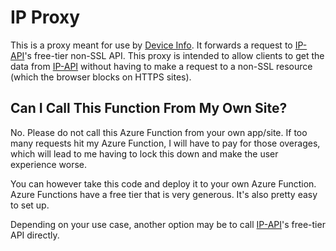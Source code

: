 # IP Proxy

This is a proxy meant for use by [Device Info](https://github.com/Jon-Corey/DeviceInfo). It forwards a request to [IP-API](https://ip-api.com/)'s free-tier non-SSL API. This proxy is intended to allow clients to get the data from [IP-API](https://ip-api.com/) without having to make a request to a non-SSL resource (which the browser blocks on HTTPS sites).

## Can I Call This Function From My Own Site?

No. Please do not call this Azure Function from your own app/site. If too many requests hit my Azure Function, I will have to pay for those overages, which will lead to me having to lock this down and make the user experience worse.

You can however take this code and deploy it to your own Azure Function. Azure Functions have a free tier that is very generous. It's also pretty easy to set up.

Depending on your use case, another option may be to call [IP-API](https://ip-api.com/)'s free-tier API directly.
